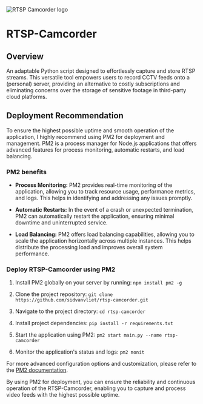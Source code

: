 <img src="https://i.imgur.com/0HyWl6w.png" alt="RTSP Camcorder logo">

# RTSP-Camcorder

## Overview
An adaptable Python script designed to effortlessly capture and store RTSP streams. This versatile tool empowers users to record CCTV feeds onto a (personal) server, providing an alternative to costly subscriptions and eliminating concerns over the storage of sensitive footage in third-party cloud platforms.

## Deployment Recommendation

To ensure the highest possible uptime and smooth operation of the application, I highly recommend using PM2 for deployment and management. PM2 is a process manager for Node.js applications that offers advanced features for process monitoring, automatic restarts, and load balancing.

### PM2 benefits

- **Process Monitoring:** PM2 provides real-time monitoring of the application, allowing you to track resource usage, performance metrics, and logs. This helps in identifying and addressing any issues promptly.

- **Automatic Restarts:** In the event of a crash or unexpected termination, PM2 can automatically restart the application, ensuring minimal downtime and uninterrupted service.

- **Load Balancing:** PM2 offers load balancing capabilities, allowing you to scale the application horizontally across multiple instances. This helps distribute the processing load and improves overall system performance.

### Deploy RTSP-Camcorder using PM2

1. Install PM2 globally on your server by running: `npm install pm2 -g`

2. Clone the project repository: `git clone https://github.com/sidvanvliet/rtsp-camcorder.git`

3. Navigate to the project directory: `cd rtsp-camcorder`

4. Install project dependencies: `pip install -r requirements.txt`

5. Start the application using PM2: `pm2 start main.py --name rtsp-camcorder`

6. Monitor the application's status and logs: `pm2 monit`

For more advanced configuration options and customization, please refer to the [PM2 documentation](https://pm2.io/docs/runtime/overview/).

By using PM2 for deployment, you can ensure the reliability and continuous operation of the RTSP-Camcorder, enabling you to capture and process video feeds with the highest possible uptime.
